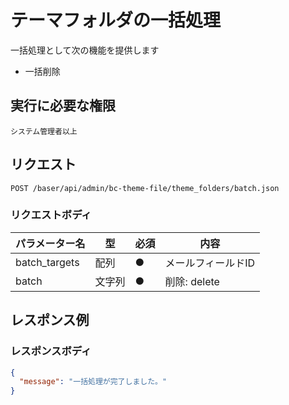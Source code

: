 # テーマフォルダの一括処理

一括処理として次の機能を提供します

- 一括削除

## 実行に必要な権限

```
システム管理者以上
```

## リクエスト
```
POST /baser/api/admin/bc-theme-file/theme_folders/batch.json
```

### リクエストボディ

| パラメーター名       | 型     | 必須    | 内容         |
|---------------|-------|-------|------------|
| batch_targets | 配列   | ●     | メールフィールドID |
| batch         | 文字列 | ●     | 削除: delete |

## レスポンス例

### レスポンスボディ

```json
{
  "message": "一括処理が完了しました。"
}
```
